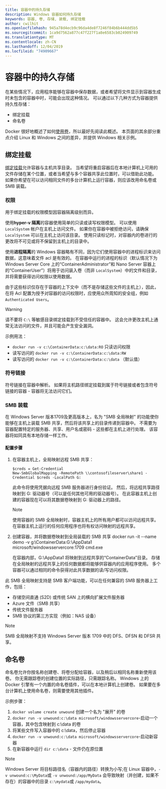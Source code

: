 ```yaml
---
title: 容器中的持久存储
description: Windows 容器如何持久存储
keywords: 容器, 卷, 存储, 装载, 绑定挂载
author: cwilhit
ms.openlocfilehash: 945a78d4ecb9c96da4de8f7246f84b6b444dd5b5
ms.sourcegitcommit: 1ca9d7562a877c47f227f1a8e6583cb024909749
ms.translationtype: MT
ms.contentlocale: zh-CN
ms.lasthandoff: 12/04/2019
ms.locfileid: "74909667"
---
```

# <a name="persistent-storage-in-containers"></a>容器中的持久存储

<!-- Great diagram would be great! -->

在某些情况下，应用程序能够在容器中保存数据，或者希望将文件显示到容器生成时未包含的容器中时，可能会出现这种情况。 可以通过以下几种方式为容器提供持久性存储：

- 绑定挂载
- 命名卷

Docker 很好地概述了如何[使用卷](https://docs.docker.com/engine/admin/volumes/volumes/)，所以最好先阅读此概述。 本页面的其余部分重点介绍 Linux 和 Windows 之间的差异，并提供 Windows 相关示例。

## <a name="bind-mounts"></a>绑定挂载

[绑定挂载](https://docs.docker.com/engine/admin/volumes/bind-mounts/)允许容器与主机共享目录。 当希望将重启容器后在本地计算机上可用的文件存储在某个位置，或者当希望与多个容器共享此位置时，可以借助此功能。 如果你希望在可以访问相同文件的多台计算机上运行容器，则应该改用命名卷或 SMB 装载。

### <a name="permissions"></a>权限

用于绑定挂载的权限模型因容器隔离级别而异。

使用**hyper-v 隔离**的容器使用简单的只读或读写权限模型。 可以使用 `LocalSystem` 帐户在主机上访问文件。 如果你在容器中被拒绝访问，请确保 `LocalSystem` 可以在主机上访问该目录。 使用只读标记时，对容器内的卷进行的更改将不可见或将不保留到主机上的目录中。

使用**进程隔离**的 Windows 容器略有不同，因为它们使用容器中的进程标识来访问数据，这意味着文件 acl 是有效的。 在容器中运行的进程的标识（默认情况下为 Windows Server Core 上的“ContainerAdministrator”和 Nano Server 容器上的“ContainerUser”）将用于访问装入卷（而非 `LocalSystem`）中的文件和目录，并将需要获得访问权限以使用数据。

由于这些标识仅存在于容器的上下文中（而不是存储这些文件的主机上），因此，在将 Acl 配置为授予对容器的访问权限时，应使用众所周知的安全组，例如 `Authenticated Users`。

> [!WARNING]
> 请不要将 `C:\` 等敏感目录绑定挂载到不受信任的容器中。 这会允许更改主机上通常无法访问的文件，并且可能会产生安全漏洞。

示例用法：

- `docker run -v c:\ContainerData:c:\data:RO` 只读访问权限
- 读写访问的 `docker run -v c:\ContainerData:c:\data:RW`
- 读写访问的 `docker run -v c:\ContainerData:c:\data` （默认值）

### <a name="symlinks"></a>符号链接

符号链接在容器中解析。 如果将主机路径绑定挂载到属于符号链接或者包含符号链接的容器 - 容器将无法访问它们。

### <a name="smb-mounts"></a>SMB 装载

在 Windows Server 版本1709及更高版本上，名为 "SMB 全局映射" 的功能使你能够在主机上装载 SMB 共享，然后将该共享上的目录传递到容器中。 不需要为容器配置特定的服务器、共享、用户名或密码 - 这些都在主机上进行处理。 该容器将如同具有本地存储一样工作。

#### <a name="configuration-steps"></a>配置步骤

1. 在容器主机上，全局映射远程 SMB 共享：
    ```
    $creds = Get-Credential
    New-SmbGlobalMapping -RemotePath \\contosofileserver\share1 -Credential $creds -LocalPath G:
    ```
    此命令将使用凭据向远程 SMB 服务器进行身份验证。 然后，将远程共享路径映射到 G: 驱动器号（可以是任何其他可用的驱动器号）。 在此容器主机上创建的容器现在可以将其数据卷映射到 G: 驱动器上的路径。

    > [!NOTE]
    > 使用容器的 SMB 全局映射时，容器主机上的所有用户都可以访问远程共享。 在容器主机上运行的任何应用程序也将有权访问映射的远程共享。

2. 创建容器，并将数据卷映射到全局装载的 SMB 共享  docker run -it --name demo -v g:\ContainerData:G:\AppData1 microsoft/windowsservercore:1709 cmd.exe

    在容器内部，G:\AppData1 将映射到远程共享的“ContainerData”目录。 存储在全局映射的远程共享上的任何数据都将能够供容器内的应用程序使用。 多个容器可以通过相同的命令获得对此共享数据的读/写访问权限。

此 SMB 全局映射支持是 SMB 客户端功能，可以在任何兼容的 SMB 服务器上工作，包括：

- 存储空间直通 (S2D) 或传统 SAN 上的横向扩展文件服务器
- Azure 文件（SMB 共享）
- 传统文件服务器
- SMB 协议的第三方实现（例如：NAS 设备）

> [!NOTE]
> SMB 全局映射不支持 Windows Server 版本 1709 中的 DFS、DFSN 和 DFSR 共享。

## <a name="named-volumes"></a>命名卷

命名卷允许你按名称创建卷、将卷分配给容器，以及稍后以相同名称重新使用该卷。 你无需跟踪卷的创建位置的实际路径，只需跟踪名称。 Windows 上的 Docker 引擎有一个内置的命名卷插件，可以在本地计算机上创建卷。 如果要在多台计算机上使用命名卷，则需要使用其他插件。

示例步骤：

1. `docker volume create unwound` 创建一个名为 "展开" 的卷
2. `docker run -v unwound:c:\data microsoft/windowsservercore`-启动一个容器，其中包含映射到 c:\data 的卷
3. 将某些文件写入容器中的 c:\data，然后停止容器
4. `docker run -v unwound:c:\data microsoft/windowsservercore`-启动新容器
5. 在新容器中运行 `dir c:\data` - 文件仍在原位置

> [!NOTE]
> Windows Server 将目标路径名（容器内的路径）转换为小写;在 Linux 容器中，`-v unwound:c:\MyData`或 `-v unwound:/app/MyData` 会导致映射（并创建，如果不存在）的容器中的目录 `c:\mydata`或 `/app/mydata`。
